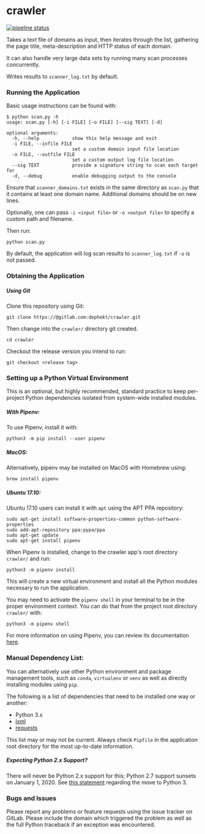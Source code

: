 # crawler
[![pipeline status](https://api.travis-ci.com/dephekt/crawler.svg)](https://travis-ci.com/dephekt/crawler)

Takes a text file of domains as input, then iterates through the list, gathering the page title, meta-description and HTTP status of each domain.

It can also handle very large data sets by running many scan processes concurrently.

Writes results to `scanner_log.txt` by default.

### Running the Application
Basic usage instructions can be found with:

    $ python scan.py -h
    usage: scan.py [-h] [-i FILE] [-o FILE] [--sig TEXT] [-d]
    
    optional arguments:
      -h, --help            show this help message and exit
      -i FILE, --infile FILE
                            set a custom domain input file location
      -o FILE, --outfile FILE
                            set a custom output log file location
      --sig TEXT            provide a signature string to scan each target for
      -d, --debug           enable debugging output to the console


Ensure that `scanner_domains.txt` exists in the same directory as `scan.py` that it contains at least one domain name. Additional domains should be on new lines.

Optionally, one can pass `-i <input file>` or `-o <output file>` to specify a custom path and filename.

Then run:

    python scan.py

By default, the application will log scan results to  `scanner_log.txt` if `-o` is not passed.

### Obtaining the Application

##### Using Git
Clone this repository using Git:

    git clone https://@gitlab.com:dephekt/crawler.git

Then change into the `crawler/` directory git created.

    cd crawler

Checkout the release version you intend to run:

    git checkout <release tag>

### Setting up a Python Virtual Environment
This is an optional, but highly recommended, standard practice to keep per-project Python dependencies isolated from system-wide installed modules.

##### With Pipenv:
To use Pipenv, install it with:

    python3 -m pip install --user pipenv

##### MacOS:
Alternatively, pipenv may be installed on MacOS with Homebrew using:

    brew install pipenv

##### Ubuntu 17.10:
Ubuntu 17.10 users can install it with `apt` using the APT PPA repository:

    sudo apt-get install software-properties-common python-software-properties
    sudo add-apt-repository ppa:pypa/ppa
    sudo apt-get update
    sudo apt-get install pipenv

When Pipenv is installed, change to the crawler app's root directory `crawler/` and run:

    python3 -m pipenv install

This will create a new virtual environment and install all the Python modules necessary to run the application.

You may need to activate the `pipenv shell` in your terminal to be in the proper environment context. You can do that from the project root directory `crawler/` with:

    python3 -m pipenv shell

For more information on using Pipenv, you can review its documentation [here](https://docs.pipenv.org/).  

### Manual Dependency List:
You can alternatively use other Python environment and package management tools, such as `conda`, `virtualenv` or `venv` as well as directly installing modules using `pip`.

The following is a list of dependencies that need to be installed one way or another:

* Python 3.x
* [lxml](https://pypi.org/project/lxml/)
* [requests](https://pypi.org/project/requests/)

This list may or may not be current. Always check `Pipfile` in the application root directory for the most up-to-date information.

##### Expecting Python 2.x Support?
There will never be Python 2.x support for this; Python 2.7 support sunsets on January 1, 2020. See [this statement](http://python3statement.org/) regarding the move to Python 3.

### Bugs and Issues
Please report any problems or feature requests using the issue tracker on GitLab. Please include the domain which triggered the problem as well as the full Python traceback if an exception was encountered.
